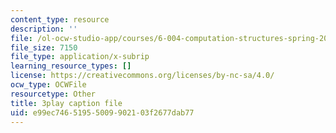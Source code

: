 ```yaml
---
content_type: resource
description: ''
file: /ol-ocw-studio-app/courses/6-004-computation-structures-spring-2017/e99ec74651955009902103f2677dab77_185WS_ZzobA.vtt
file_size: 7150
file_type: application/x-subrip
learning_resource_types: []
license: https://creativecommons.org/licenses/by-nc-sa/4.0/
ocw_type: OCWFile
resourcetype: Other
title: 3play caption file
uid: e99ec746-5195-5009-9021-03f2677dab77
---
```

